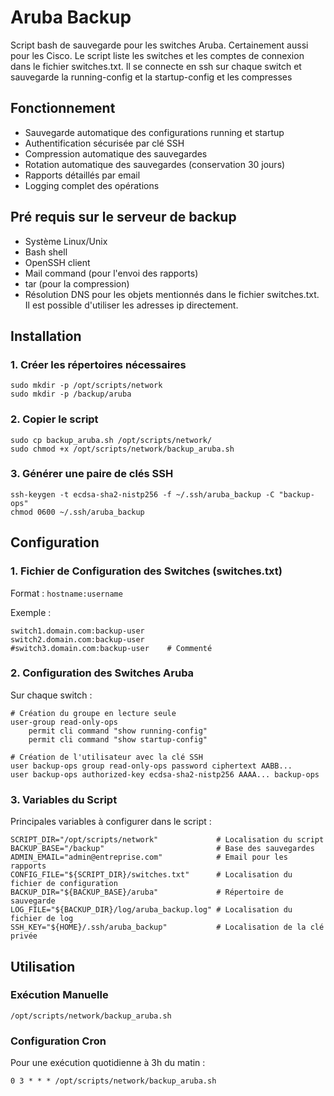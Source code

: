 # Aruba Backup
Script bash de sauvegarde pour les switches Aruba. Certainement aussi pour les Cisco.
Le script liste les switches et les comptes de connexion dans le fichier switches.txt.
Il se connecte en ssh sur chaque switch et sauvegarde la running-config et la startup-config et les compresses

## Fonctionnement

- Sauvegarde automatique des configurations running et startup
- Authentification sécurisée par clé SSH
- Compression automatique des sauvegardes
- Rotation automatique des sauvegardes (conservation 30 jours)
- Rapports détaillés par email
- Logging complet des opérations

## Pré requis sur le serveur de backup

- Système Linux/Unix
- Bash shell
- OpenSSH client
- Mail command (pour l'envoi des rapports)
- tar (pour la compression)
- Résolution DNS pour les objets mentionnés dans le fichier switches.txt. Il est possible d'utiliser les adresses ip directement.


## Installation

### 1. Créer les répertoires nécessaires
```
sudo mkdir -p /opt/scripts/network
sudo mkdir -p /backup/aruba
```

### 2. Copier le script
```
sudo cp backup_aruba.sh /opt/scripts/network/
sudo chmod +x /opt/scripts/network/backup_aruba.sh
```

### 3. Générer une paire de clés SSH
```
ssh-keygen -t ecdsa-sha2-nistp256 -f ~/.ssh/aruba_backup -C "backup-ops"
chmod 0600 ~/.ssh/aruba_backup
```

## Configuration

### 1. Fichier de Configuration des Switches (switches.txt)

Format : `hostname:username`

Exemple :
```
switch1.domain.com:backup-user
switch2.domain.com:backup-user
#switch3.domain.com:backup-user    # Commenté
```

### 2. Configuration des Switches Aruba

Sur chaque switch :
```
# Création du groupe en lecture seule
user-group read-only-ops
    permit cli command "show running-config"
    permit cli command "show startup-config"

# Création de l'utilisateur avec la clé SSH
user backup-ops group read-only-ops password ciphertext AABB...
user backup-ops authorized-key ecdsa-sha2-nistp256 AAAA... backup-ops
```

### 3. Variables du Script

Principales variables à configurer dans le script :
```
SCRIPT_DIR="/opt/scripts/network"             # Localisation du script
BACKUP_BASE="/backup"                         # Base des sauvegardes
ADMIN_EMAIL="admin@entreprise.com"            # Email pour les rapports
CONFIG_FILE="${SCRIPT_DIR}/switches.txt"      # Localisation du fichier de configuration
BACKUP_DIR="${BACKUP_BASE}/aruba"             # Répertoire de sauvegarde
LOG_FILE="${BACKUP_DIR}/log/aruba_backup.log" # Localisation du fichier de log
SSH_KEY="${HOME}/.ssh/aruba_backup"           # Localisation de la clé privée
```


## Utilisation

### Exécution Manuelle

```
/opt/scripts/network/backup_aruba.sh
```

### Configuration Cron

Pour une exécution quotidienne à 3h du matin :
```
0 3 * * * /opt/scripts/network/backup_aruba.sh
```




